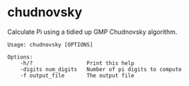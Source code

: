 # chudnovsky
Calculate Pi using a tidied up GMP Chudnovsky algorithm.

    Usage: chudnovsky [OPTIONS]

    Options:
        -h/?                 Print this help
        -digits num_digits   Number of pi digits to compute
        -f output_file       The output file

